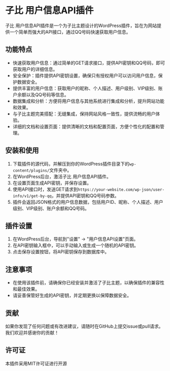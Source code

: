 # 子比 用户信息API插件

子比 用户信息API插件是一个为子比主题设计的WordPress插件，旨在为网站提供一个简单而强大的API接口，通过QQ号码快速获取用户信息。

## 功能特点

- 快速获取用户信息：通过简单的GET请求接口，提供API密钥和QQ号码，即可获取用户的详细信息。
- 安全保护：插件提供API密钥设置，确保只有授权用户可以访问用户信息，保护数据安全。
- 提供丰富的用户信息：获取用户的昵称、个人描述、用户级别、VIP级别、账户余额以及QQ号码等信息。
- 数据集成和分析：方便将用户信息与其他系统进行集成和分析，提升网站功能和效果。
- 与子比主题完美搭配：无缝集成，保持网站风格一致性，提供流畅的用户体验。
- 详细的文档和设置页面：提供清晰的文档和配置页面，方便个性化的配置和管理。

## 安装和使用

1. 下载插件的源代码，并解压到你的WordPress插件目录下的`wp-content/plugins/`文件夹中。
2. 在WordPress后台，激活子比 用户信息API插件。
3. 在设置页面生成API密钥，并保存设置。
4. 使用API接口时，发送GET请求到`https://your-website.com/wp-json/user-info/v1/get-by-qq`，并提供API密钥和QQ号码参数。
5. 插件会返回JSON格式的用户信息数据，包括用户ID、昵称、个人描述、用户级别、VIP级别、账户余额和QQ号码。

## 插件设置

1. 在WordPress后台，导航到"设置" -> "用户信息API设置"页面。
2. 在API密钥输入框中，可以手动输入或生成一个随机的API密钥。
3. 点击保存设置按钮，将API密钥保存到数据库中。

## 注意事项

- 在使用该插件前，请确保你已经安装并激活了子比主题，以确保插件的兼容性和最佳效果。
- 请妥善保管好生成的API密钥，并定期更换以保障数据安全。

## 贡献

如果你发现了任何问题或有改进建议，请随时在GitHub上提交issue或pull请求。我们欢迎并感谢你的贡献！

## 许可证

本插件采用MIT许可证进行开源

